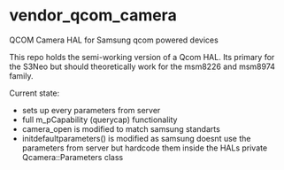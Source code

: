 # vendor_qcom_camera
QCOM Camera HAL for Samsung qcom powered devices

This repo holds the semi-working version of a Qcom HAL.
Its primary for the S3Neo but should theoretically work for the msm8226 and msm8974 family.

Current state:
- sets up every parameters from server
- full m_pCapability (querycap) functionality
- camera_open is modified to match samsung standarts
- initdefaultparameters() is modified as samsung doesnt use the parameters from server but hardcode them inside the HALs private Qcamera::Parameters class
